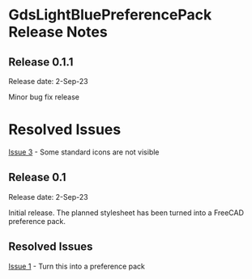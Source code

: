 # GdsLightBluePreferencePack Release Notes

## Release 0.1.1
Release date: 2-Sep-23

Minor bug fix release

# Resolved Issues
[Issue 3](https://github.com/glassondesignstudio/FreeCAD-stylesheet/issues/3) - Some standard icons are not visible

## Release 0.1
Release date: 2-Sep-23

Initial release. The planned stylesheet has been turned into a FreeCAD preference pack.

## Resolved Issues
[Issue 1](https://github.com/glassondesignstudio/FreeCAD-stylesheet/issues/1) - Turn this into a preference pack
